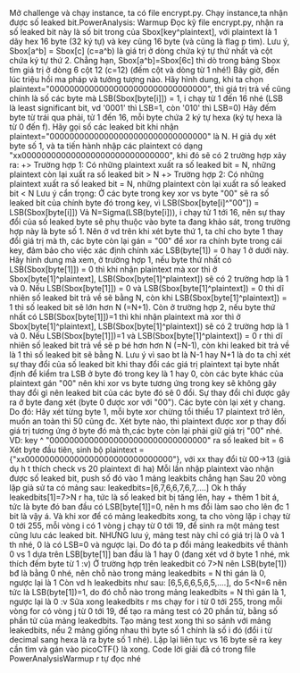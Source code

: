 Mở challenge và chạy instance, ta có file encrypt.py.
Chạy instance,ta nhận được số leaked bit.PowerAnalysis: Warmup
Đọc kỹ file encrypt.py, nhận ra số leaked bit này là số bit trong của Sbox[key^plaintext], với plaintext là 1 dãy hex 16 byte (32 ký tự) và key cũng 16 byte (và cũng là flag p tìm). 
Lưu ý, Sbox[a^b] = Sbox[c] (c=a^b) là giá trị ở dòng chứa ký tự thứ nhất và cột chứa ký tự thứ 2. Chẳng hạn, Sbox[a^b]=Sbox[6c] thì dò trong bảng Sbox tìm giá trị ở dòng 6 cột 12 (c=12) (đếm cột và dòng từ 1 nhé!)
Bây giờ, đến lúc triệu hồi ma pháp và tưởng tượng nào. Hãy hình dung, khi ta chọn plaintext="00000000000000000000000000000000", thì giá trị trả về cũng chính là số các byte mà LSB(Sbox[byte[i]]) = 1, i chạy từ 1 đến 16 nhé (LSB là least significant bit, vd '0001' thì LSB=1, còn '010' thì LSB=0)
Hãy đếm byte từ trái qua phải, tử 1 đến 16, mỗi byte chứa 2 ký tự hexa (ký tự hexa là từ 0 đến f).
Hãy gọi số các leaked bit khi nhận plaintext="00000000000000000000000000000000" là N.
H giả dụ xét byte số 1, và ta tiến hành nhập các plaintext có dạng "xx000000000000000000000000000000", khi đó sẽ có 2 trường hợp xảy ra:
+> Trường hợp 1: Có những plaintext xuất ra số leaked bit = N, những plaintext còn lại xuất ra số leaked bit > N
+> Trường hợp 2: Có những plaintext xuất ra số leaked bit = N, những plaintext còn lại xuất ra số leaked bit < N
Lưu ý cẩn trọng: Ở các byte trong key xor vs byte "00" sẽ ra số leaked bit của chính byte đó trong key, vì LSB(Sbox[byte[i]^"00"]) = LSB(Sbox[byte[i]])
Vả N=Sigma(LSB(byte[i])), i chạy tử 1 tới 16, nên sự thay đổi của số leaked byte sẽ phụ thuộc vào byte ta đang khảo sát, trong trường hợp này là byte số 1.
Nên ở vd trên khi xét byte thứ 1, ta chỉ cho byte 1 thay đổi giá trị mà th, các byte còn lại gán = "00" để xor ra chính byte trong cái key, đảm bảo cho việc xác định chính xác LSB(byte[1]) = 0 hay 1 ở dưới này.
Hãy hình dung mà xem, ở trường hợp 1, nếu byte thứ nhất có LSB(Sbox[byte[1]]) = 0 thì khi nhận plaintext mà xor thì ở Sbox[byte[1]^plaintext], LSB(Sbox[byte[1]^plaintext]) sẽ có 2 trường hơp là 1 và 0. Nếu  LSB(Sbox[byte[1]]) = 0 và LSB(Sbox[byte[1]^plaintext]) = 0  thì dĩ nhiên số leaked bit trả về sẽ bằng N, còn khi LSB(Sbox[byte[1]^plaintext]) = 1 thì số leaked bit sẽ lớn hơn N (=N+1).
Còn ở trường hợp 2, nếu byte thứ nhất có LSB(Sbox[byte[1]])=1 thì khi nhận plaintext mà xor thì ở Sbox[byte[1]^plaintext], LSB(Sbox[byte[1]^plaintext]) sẽ có 2 trường hơp là 1 và 0. Nếu LSB(Sbox[byte[1]])=1 và LSB(Sbox[byte[1]^plaintext]) = 0 r thì dĩ nhiên số leaked bit trả về sẽ p bé hơn hơn N (=N-1), còn khi leaked bit trả về là 1 thì số leaked bit sẽ bằng N.
Lưu ý vì sao bt là N-1 hay N+1 là do ta chỉ xét sự thay đổi của số leaked bit khi thay đổi các giá trị plaintext tại byte nhất định để kiểm tra LSB ở byte đó trong key là 1 hay 0, còn các byte khác của plaintext gán "00" nên khi xor vs byte tương ứng trong key sẽ không gây thay đổi gì nên leaked bit của các byte đó sẽ 0 đổi. Sự thay đổi chỉ được gây ra ở byte đang xét (byte 0 được xor với "00").
Các byte còn lại xét y chang.
Do đó: Hãy xét từng byte 1, mỗi byte xor chừng tổi thiểu 17 plaintext trở lên, muốn an toàn thì 50 cũng đc. Xét byte nào, thì plaintext được xor p thay đổi giá trị tương ứng ở byte đó mà th,các  byte còn lại phải giữ giá trị "00" nhé.
VD: key ^ "00000000000000000000000000000000" ra số leaked bit = 6
Xét byte đầu tiên, sinh bộ plaintext = {"xx000000000000000000000000000000"}, với xx thay đổi từ 00->13 (giả dụ h t thích check vs 20 plaintext đi ha)
Mỗi lần nhập plaintext vào nhận được số leaked bit, push số đó vào 1 mảng leakbits chẳng hạn
Sau 20 vòng lặp giả sử ta có mảng sau:
leakedbits=[6,7,6,6,7,6,7,....]
Ok h thấy leakedbits[1]=7>N r ha, tức là số leaked bit bị tăng lên, hay + thêm 1 bit á, tức là byte đó ban đầu có LSB[byte[1]]=0, nên h ms đổi làm sao cho lên đc 1 bit là vậy á.
Và khi xor để có mảng leakedbits xong, ta cho vòng lặp i chạy từ 0 tới 255, mỗi vòng i có 1 vòng j chạy từ 0 tới 19, để sinh ra một mảng test cũng lưu các leaked bit. NHƯNG lưu ý, mảng test này chỉ có giá trị là 0 và 1 th nhé, 0 là có LSB=0 và ngược lại. Do đó ta p đổi mảng leakedbits về thành 0 vs 1 dựa trên LSB[byte[1]] ban đầu là 1 hay 0 (đang xét vd ở byte 1 nhé, mk thích đếm byte từ 1 :v) 
Ở trường hợp trên leakedbit có 7>N nên LSB(byte[1]) bđ là bằng 0 nhé, nên chỗ nào trong mảng leakedbits = N thì gán là 0, ngược lại là 1
Còn vd h leakedbits như sau: [6,5,6,6,5,6,5,....], do 5<N=6 nên tức là LSB(byte[1])=1, do đó chỗ nào trong mảng leakedbits = N thì gán là 1, ngược lại là 0 :v
Sửa xong leakedbits r ms chạy for i từ 0 tới 255, trong mỗi vòng for có vòng j từ 0 tới 19, để tạo ra mảng test có 20 phần tử, bằng số phần tử của mảng leakedbits.
Tạo mảng test xong thì so sánh với mảng leakedbits, nếu 2 mảng giống nhau thì byte số 1 chính là số i đó (đổi i từ decimal sang hexa là ra byte số 1 nhé).
Lặp lại liên tục vs 16 byte sẽ ra key cần tìm và gán vào picoCTF{} là xong.
Code lời giải đã có trong file PowerAnalysisWarmup r tự đọc nhé




